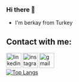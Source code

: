 ### Hi there 👋


- I'm berkay from Turkey
 

## Contact with me:
[<img src='https://cdn.jsdelivr.net/npm/simple-icons@3.0.1/icons/linkedin.svg' alt='linkedin' height='40'>](https://www.linkedin.com/in/berkaycan-sakar/)  [<img src='https://cdn.jsdelivr.net/npm/simple-icons@3.0.1/icons/instagram.svg' alt='instagram' height='40'>](https://www.instagram.com/berkaylxl/)  [<img src='https://cdn.jsdelivr.net/npm/simple-icons@3.0.1/icons/gmail.svg' alt='gmail' height='40'>](http://berkaycansakar@gmail.com/)  
 [![Top Langs](https://github-readme-stats.vercel.app/api/top-langs/?username=berkaylxl&show_icons=true&theme=dark&layout=compact&hide_title=true)](https://github.com/berkaylxl)
 

 




